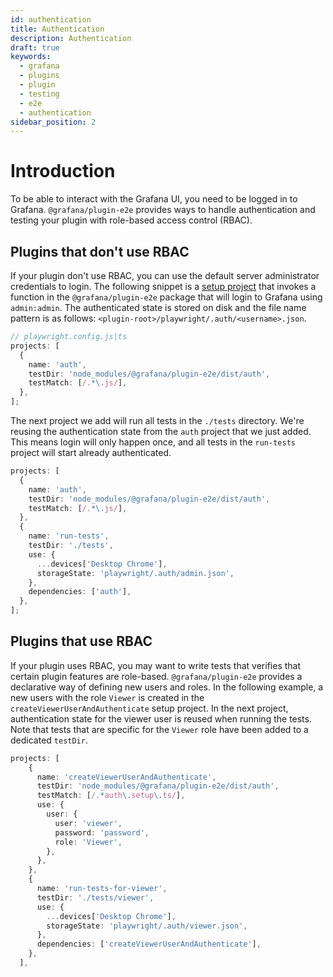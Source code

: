 ```yaml
---
id: authentication
title: Authentication
description: Authentication
draft: true
keywords:
  - grafana
  - plugins
  - plugin
  - testing
  - e2e
  - authentication
sidebar_position: 2
---
```


# Introduction

To be able to interact with the Grafana UI, you need to be logged in to Grafana. `@grafana/plugin-e2e` provides ways to handle authentication and testing your plugin with role-based access control (RBAC).

## Plugins that don't use RBAC

If your plugin don't use RBAC, you can use the default server administrator credentials to login. The following snippet is a [setup project](https://playwright.dev/docs/test-global-setup-teardown#setup-example) that invokes a function in the `@grafana/plugin-e2e` package that will login to Grafana using `admin:admin`. The authenticated state is stored on disk and the file name pattern is as follows: `<plugin-root>/playwright/.auth/<username>.json`.

```ts
// playwright.config.js|ts
projects: [
  {
    name: 'auth',
    testDir: 'node_modules/@grafana/plugin-e2e/dist/auth',
    testMatch: [/.*\.js/],
  },
];
```

The next project we add will run all tests in the `./tests` directory. We're reusing the authentication state from the `auth` project that we just added. This means login will only happen once, and all tests in the `run-tests` project will start already authenticated.

```ts
projects: [
  {
    name: 'auth',
    testDir: 'node_modules/@grafana/plugin-e2e/dist/auth',
    testMatch: [/.*\.js/],
  },
  {
    name: 'run-tests',
    testDir: './tests',
    use: {
      ...devices['Desktop Chrome'],
      storageState: 'playwright/.auth/admin.json',
    },
    dependencies: ['auth'],
  },
];
```

## Plugins that use RBAC

If your plugin uses RBAC, you may want to write tests that verifies that certain plugin features are role-based. `@grafana/plugin-e2e` provides a declarative way of defining new users and roles. In the following example, a new users with the role `Viewer` is created in the `createViewerUserAndAuthenticate` setup project. In the next project, authentication state for the viewer user is reused when running the tests. Note that tests that are specific for the `Viewer` role have been added to a dedicated `testDir`.

```ts
projects: [
    {
      name: 'createViewerUserAndAuthenticate',
      testDir: 'node_modules/@grafana/plugin-e2e/dist/auth',
      testMatch: [/.*auth\.setup\.ts/],
      use: {
        user: {
          user: 'viewer',
          password: 'password',
          role: 'Viewer',
        },
      },
    },
    {
      name: 'run-tests-for-viewer',
      testDir: './tests/viewer',
      use: {
        ...devices['Desktop Chrome'],
        storageState: 'playwright/.auth/viewer.json',
      },
      dependencies: ['createViewerUserAndAuthenticate'],
    },
  ],
```
